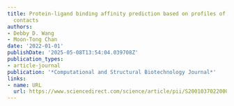 ```yaml
---
title: Protein-ligand binding affinity prediction based on profiles of intermolecular
  contacts
authors:
- Debby D. Wang
- Moon-Tong Chan
date: '2022-01-01'
publishDate: '2025-05-08T13:54:04.039708Z'
publication_types:
- article-journal
publication: '*Computational and Structural Biotechnology Journal*'
links:
- name: URL
  url: https://www.sciencedirect.com/science/article/pii/S2001037022000411
---
```

